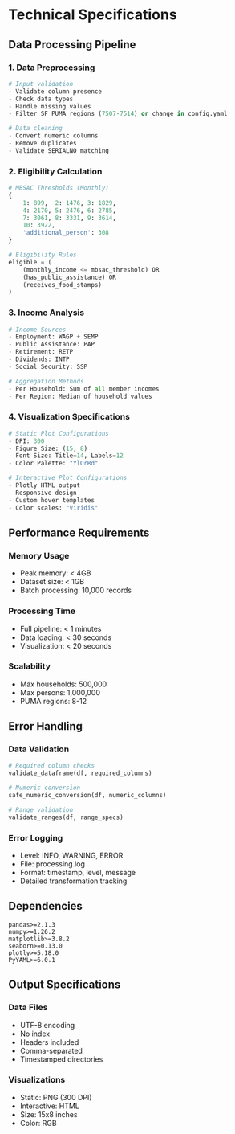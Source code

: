 # Technical Specifications

## Data Processing Pipeline

### 1. Data Preprocessing
```python
# Input validation
- Validate column presence
- Check data types
- Handle missing values
- Filter SF PUMA regions (7507-7514) or change in config.yaml

# Data cleaning
- Convert numeric columns
- Remove duplicates
- Validate SERIALNO matching
```

### 2. Eligibility Calculation
```python
# MBSAC Thresholds (Monthly)
{
    1: 899,  2: 1476, 3: 1829,
    4: 2170, 5: 2476, 6: 2785,
    7: 3061, 8: 3331, 9: 3614,
    10: 3922,
    'additional_person': 308
}

# Eligibility Rules
eligible = (
    (monthly_income <= mbsac_threshold) OR
    (has_public_assistance) OR
    (receives_food_stamps)
)
```

### 3. Income Analysis
```python
# Income Sources
- Employment: WAGP + SEMP
- Public Assistance: PAP
- Retirement: RETP
- Dividends: INTP
- Social Security: SSP

# Aggregation Methods
- Per Household: Sum of all member incomes
- Per Region: Median of household values
```

### 4. Visualization Specifications
```python
# Static Plot Configurations
- DPI: 300
- Figure Size: (15, 8)
- Font Size: Title=14, Labels=12
- Color Palette: "YlOrRd"

# Interactive Plot Configurations
- Plotly HTML output
- Responsive design
- Custom hover templates
- Color scales: "Viridis"
```

## Performance Requirements

### Memory Usage
- Peak memory: < 4GB
- Dataset size: < 1GB
- Batch processing: 10,000 records

### Processing Time
- Full pipeline: < 1 minutes
- Data loading: < 30 seconds
- Visualization: < 20 seconds

### Scalability
- Max households: 500,000
- Max persons: 1,000,000
- PUMA regions: 8-12

## Error Handling

### Data Validation
```python
# Required column checks
validate_dataframe(df, required_columns)

# Numeric conversion
safe_numeric_conversion(df, numeric_columns)

# Range validation
validate_ranges(df, range_specs)
```

### Error Logging
- Level: INFO, WARNING, ERROR
- File: processing.log
- Format: timestamp, level, message
- Detailed transformation tracking

## Dependencies
```requirements
pandas>=2.1.3
numpy>=1.26.2
matplotlib>=3.8.2
seaborn>=0.13.0
plotly>=5.18.0
PyYAML>=6.0.1
```

## Output Specifications

### Data Files
- UTF-8 encoding
- No index
- Headers included
- Comma-separated
- Timestamped directories

### Visualizations
- Static: PNG (300 DPI)
- Interactive: HTML
- Size: 15x8 inches
- Color: RGB